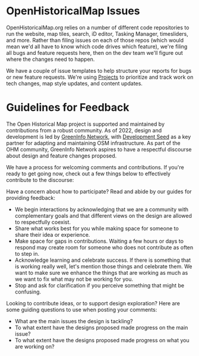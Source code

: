 # OpenHistoricalMap Issues

OpenHistoricalMap.org relies on a number of different code repositories to run the website, map tiles, search, iD editor, Tasking Manager, timesliders, and more. Rather than filing issues on each of those repos (which would mean we'd all have to know which code drives which feature), we're filing all bugs and feature requests here, then on the dev team we'll figure out where the changes need to happen.

We have a couple of issue templates to help structure your reports for bugs or new feature requests. We're using [Projects](https://github.com/OpenHistoricalMap/issues/projects) to prioritize and track work on tech changes, map style updates, and content updates.

# Guidelines for Feedback
The Open Historical Map project is supported and maintained by contributions from a robust community. As of 2022, design and development is led by [GreenInfo Network](https://www.greeninfo.org), with [Development Seed](https://developmentseed.org/) as a key partner for adapting and maintaining OSM infrastructure. As part of the OHM community, GreenInfo Network aspires to have a respectful discourse about design and feature changes proposed.

We have a process for welcoming comments and contributions. If you're ready to get going now, check out a few things below to effectively contribute to the discourse:

Have a concern about how to participate? Read and abide by our guides for providing feedback:
* We begin interactions by acknowledging that we are a community with complementary goals and that different views on the design are allowed to respectfully coexist.
* Share what works best for you while making space for someone to share their idea or experience.
* Make space for gaps in contributions. Waiting a few hours or days to respond may create room for someone who does not contribute as often to step in.
* Acknowledge learning and celebrate success. If there is something that is working really well, let's mention those things and celebrate them. We want to make sure we enhance the things that are working as much as we want to fix what may not be working for you.
* Stop and ask for clarification if you perceive something that might be confusing.

Looking to contribute ideas, or to support design exploration? Here are some guiding questions to use when posting your comments:
* What are the main issues the design is tackling?
* To what extent have the designs proposed made progress on the main issue?
* To what extent have the designs proposed made progress on what you are working on?
